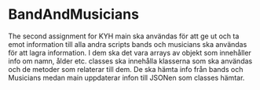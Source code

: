 # BandAndMusicians
 The second assignment for KYH
 main ska användas för att ge ut och ta emot information till alla andra scripts
 bands och musicians ska användas för att lagra information. I dem ska det vara arrays av objekt som innehåller info om namn, ålder etc.
 classes ska innehålla klasserna som ska användas och de metoder som relaterar till dem. De ska hämta info från bands och Musicians medan main uppdaterar infon till JSONen som classes hämtar.

